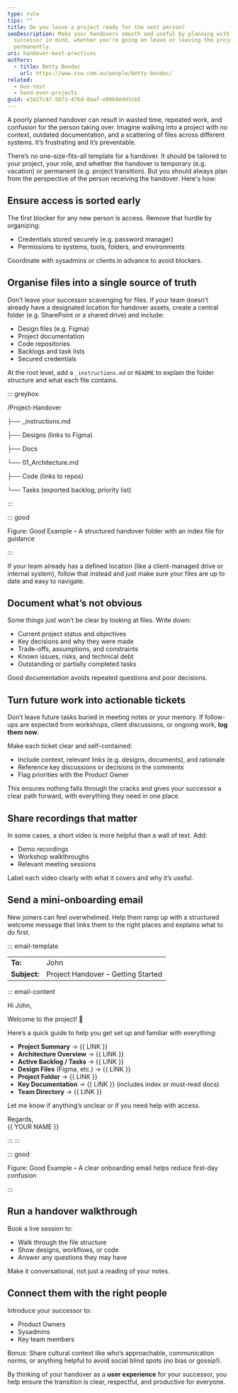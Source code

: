 ```yaml
---
type: rule
tips: ""
title: Do you leave a project ready for the next person?
seoDescription: Make your handovers smooth and useful by planning with your
  successor in mind, whether you're going on leave or leaving the project
  permanently.
uri: handover-best-practices
authors:
  - title: Betty Bondoc
    url: https://www.ssw.com.au/people/betty-bondoc/
related:
  - bus-test
  - hand-over-projects
guid: e3427c47-5871-476d-8aaf-e0968edd3cb5
---
```


A poorly planned handover can result in wasted time, repeated work, and confusion for the person taking over. Imagine walking into a project with no context, outdated documentation, and a scattering of files across different systems. It’s frustrating and it’s preventable.

<!--endintro-->

There’s no one-size-fits-all template for a handover. It should be tailored to your project, your role, and whether the handover is temporary (e.g. vacation) or permanent (e.g. project transition). But you should always plan from the perspective of the person receiving the handover. Here's how:

## Ensure access is sorted early

The first blocker for any new person is access. Remove that hurdle by organizing:

* Credentials stored securely (e.g. password manager)
* Permissions to systems, tools, folders, and environments

Coordinate with sysadmins or clients in advance to avoid blockers.

## Organise files into a single source of truth

Don’t leave your successor scavenging for files. If your team doesn’t already have a designated location for handover assets, create a central folder (e.g. SharePoint or a shared drive) and include:

* Design files (e.g. Figma)
* Project documentation
* Code repositories
* Backlogs and task lists
* Secured credentials

At the root level, add a `_instructions.md` or `README` to explain the folder structure and what each file contains.

::: greybox

/Project-Handover

├── _instructions.md

├── Designs (links to Figma)

├── Docs

  └── 01_Architecture.md

├── Code (links to repos)

└── Tasks (exported backlog, priority list)

:::

::: good

Figure: Good Example – A structured handover folder with an index file for guidance

:::

If your team already has a defined location (like a client-managed drive or internal system), follow that instead and just make sure your files are up to date and easy to navigate.

## Document what’s not obvious

Some things just won’t be clear by looking at files. Write down:

* Current project status and objectives
* Key decisions and why they were made
* Trade-offs, assumptions, and constraints
* Known issues, risks, and technical debt
* Outstanding or partially completed tasks

Good documentation avoids repeated questions and poor decisions.

## Turn future work into actionable tickets

Don’t leave future tasks buried in meeting notes or your memory. If follow-ups are expected from workshops, client discussions, or ongoing work, **log them now**.

Make each ticket clear and self-contained:

* Include context, relevant links (e.g. designs, documents), and rationale
* Reference key discussions or decisions in the comments
* Flag priorities with the Product Owner

This ensures nothing falls through the cracks and gives your successor a clear path forward, with everything they need in one place.

## Share recordings that matter

In some cases, a short video is more helpful than a wall of text. Add:

* Demo recordings
* Workshop walkthroughs
* Relevant meeting sessions

Label each video clearly with what it covers and why it’s useful.

## Send a mini-onboarding email

New joiners can feel overwhelmed. Help them ramp up with a structured welcome message that links them to the right places and explains what to do first.

::: email-template

|               |                                      |
|---------------|--------------------------------------|
| **To:**       | John                                 |
| **Subject:**  | Project Handover – Getting Started   |


::: email-content

Hi John,

Welcome to the project! 🎉

Here’s a quick guide to help you get set up and familiar with everything:

* **Project Summary** → {{ LINK }}
* **Architecture Overview** → {{ LINK }}
* **Active Backlog / Tasks** → {{ LINK }}
* **Design Files** (Figma, etc.) → {{ LINK }}
* **Project Folder** → {{ LINK }}
* **Key Documentation** → {{ LINK }} (includes index or must-read docs)
* **Team Directory** → {{ LINK }}

Let me know if anything’s unclear or if you need help with access.

Regards,  
{{ YOUR NAME }}

:::
:::

::: good

Figure: Good Example – A clear onboarding email helps reduce first-day confusion

:::

## Run a handover walkthrough

Book a live session to:

* Walk through the file structure
* Show designs, workflows, or code
* Answer any questions they may have

Make it conversational, not just a reading of your notes.

## Connect them with the right people

Introduce your successor to:

* Product Owners
* Sysadmins
* Key team members

Bonus: Share cultural context like who’s approachable, communication norms, or anything helpful to avoid social blind spots (no bias or gossip!).

By thinking of your handover as a **user experience** for your successor, you help ensure the transition is clear, respectful, and productive for everyone.
